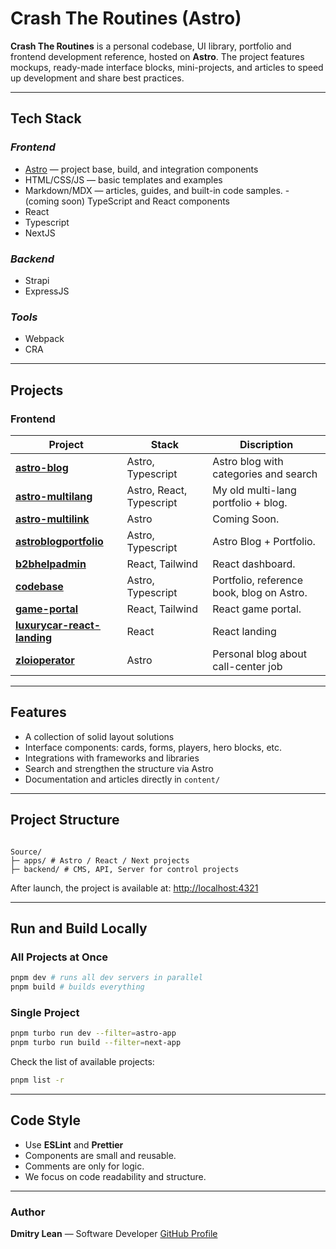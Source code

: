 # Crash The Routines (Astro)

**Crash The Routines** is a personal codebase, UI library, portfolio and frontend development reference, hosted on **Astro**.
The project features mockups, ready-made interface blocks, mini-projects, and articles to speed up development and share best practices.

---

## Tech Stack

### _Frontend_

- [Astro](https://astro.build/) — project base, build, and integration components
- HTML/CSS/JS — basic templates and examples
- Markdown/MDX — articles, guides, and built-in code samples. - (coming soon) TypeScript and React components
- React
- Typescript
- NextJS

### _Backend_

- Strapi
- ExpressJS

### _Tools_

- Webpack
- CRA

---

## Projects

### Frontend

| Project                                                                | Stack                    | Discription                               |
| ---------------------------------------------------------------------- | ------------------------ | ----------------------------------------- |
| [**astro-blog**](https://astro-blog01.netlify.app/)                    | Astro, Typescript        | Astro blog with categories and search     |
| [**astro-multilang**](https://astro-multilang.netlify.app)             | Astro, React, Typescript | My old multi-lang portfolio + blog.       |
| [**astro-multilink**](https://astro-multi-link.netlify.app/)           | Astro                    | Coming Soon.                              |
| [**astroblogportfolio**](https://astroblogportfolio.netlify.app/)      | Astro, Typescript        | Astro Blog + Portfolio.                   |
| [**b2bhelpadmin**](https://reactb2badmin.netlify.app/)                 | React, Tailwind          | React dashboard.                          |
| [**codebase**](https://www.crashtheroutine.site/)                      | Astro, Typescript        | Portfolio, reference book, blog on Astro. |
| [**game-portal**](https://game-portal-react.netlify.app/)              | React, Tailwind          | React game portal.                        |
| [**luxurycar-react-landing**](https://luxury-car-landing.netlify.app/) | React                    | React landing                             |
| [**zloioperator**](https://zloioperator.netlify.app/)                  | Astro                    | Personal blog about call-center job       |

---

## Features

- A collection of solid layout solutions
- Interface components: cards, forms, players, hero blocks, etc.
- Integrations with frameworks and libraries
- Search and strengthen the structure via Astro
- Documentation and articles directly in `content/`

---

## Project Structure

```

Source/
├─ apps/ # Astro / React / Next projects
├─ backend/ # CMS, API, Server for control projects

```

After launch, the project is available at:
[http://localhost:4321](http://localhost:4321)

---

## Run and Build Locally

### All Projects at Once

```bash
pnpm dev # runs all dev servers in parallel
pnpm build # builds everything
```

### Single Project

```bash
pnpm turbo run dev --filter=astro-app
pnpm turbo run build --filter=next-app
```

Check the list of available projects:

```bash
pnpm list -r
```

---

## Code Style

- Use **ESLint** and **Prettier**
- Components are small and reusable.
- Comments are only for logic.
- We focus on code readability and structure.

---

### Author

**Dmitry Lean** — Software Developer
[GitHub Profile](https://github.com/dmitrylean)
